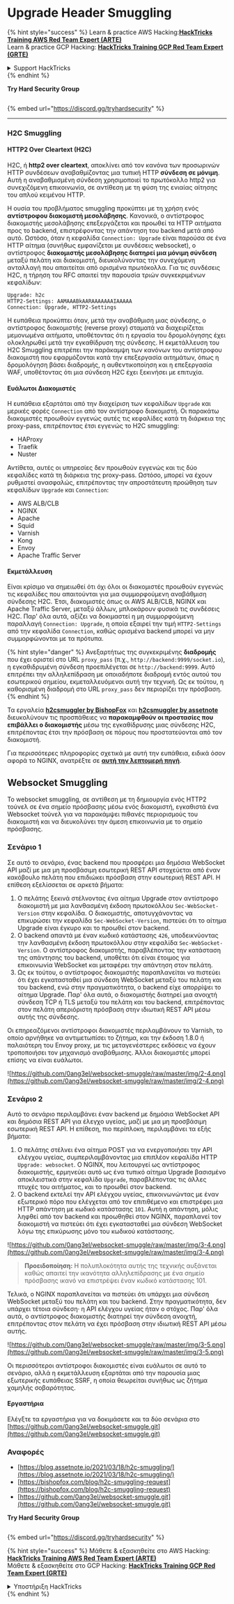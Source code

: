 # Upgrade Header Smuggling

{% hint style="success" %}
Learn & practice AWS Hacking:<img src="/.gitbook/assets/arte.png" alt="" data-size="line">[**HackTricks Training AWS Red Team Expert (ARTE)**](https://training.hacktricks.xyz/courses/arte)<img src="/.gitbook/assets/arte.png" alt="" data-size="line">\
Learn & practice GCP Hacking: <img src="/.gitbook/assets/grte.png" alt="" data-size="line">[**HackTricks Training GCP Red Team Expert (GRTE)**<img src="/.gitbook/assets/grte.png" alt="" data-size="line">](https://training.hacktricks.xyz/courses/grte)

<details>

<summary>Support HackTricks</summary>

* Check the [**subscription plans**](https://github.com/sponsors/carlospolop)!
* **Join the** 💬 [**Discord group**](https://discord.gg/hRep4RUj7f) or the [**telegram group**](https://t.me/peass) or **follow** us on **Twitter** 🐦 [**@hacktricks\_live**](https://twitter.com/hacktricks\_live)**.**
* **Share hacking tricks by submitting PRs to the** [**HackTricks**](https://github.com/carlospolop/hacktricks) and [**HackTricks Cloud**](https://github.com/carlospolop/hacktricks-cloud) github repos.

</details>
{% endhint %}

**Try Hard Security Group**

<figure><img src="/.gitbook/assets/telegram-cloud-document-1-5159108904864449420.jpg" alt=""><figcaption></figcaption></figure>

{% embed url="https://discord.gg/tryhardsecurity" %}

***

### H2C Smuggling <a href="#http2-over-cleartext-h2c" id="http2-over-cleartext-h2c"></a>

#### HTTP2 Over Cleartext (H2C) <a href="#http2-over-cleartext-h2c" id="http2-over-cleartext-h2c"></a>

H2C, ή **http2 over cleartext**, αποκλίνει από τον κανόνα των προσωρινών HTTP συνδέσεων αναβαθμίζοντας μια τυπική HTTP **σύνδεση σε μόνιμη**. Αυτή η αναβαθμισμένη σύνδεση χρησιμοποιεί το πρωτόκολλο http2 για συνεχιζόμενη επικοινωνία, σε αντίθεση με τη φύση της ενιαίας αίτησης του απλού κειμένου HTTP.

Η ουσία του προβλήματος smuggling προκύπτει με τη χρήση ενός **αντίστροφου διακομιστή μεσολάβησης**. Κανονικά, ο αντίστροφος διακομιστής μεσολάβησης επεξεργάζεται και προωθεί τα HTTP αιτήματα προς το backend, επιστρέφοντας την απάντηση του backend μετά από αυτό. Ωστόσο, όταν η κεφαλίδα `Connection: Upgrade` είναι παρούσα σε ένα HTTP αίτημα (συνήθως εμφανίζεται με συνδέσεις websocket), ο αντίστροφος **διακομιστής μεσολάβησης διατηρεί μια μόνιμη σύνδεση** μεταξύ πελάτη και διακομιστή, διευκολύνοντας την συνεχόμενη ανταλλαγή που απαιτείται από ορισμένα πρωτόκολλα. Για τις συνδέσεις H2C, η τήρηση του RFC απαιτεί την παρουσία τριών συγκεκριμένων κεφαλίδων:
```
Upgrade: h2c
HTTP2-Settings: AAMAAABkAARAAAAAAAIAAAAA
Connection: Upgrade, HTTP2-Settings
```
Η ευπάθεια προκύπτει όταν, μετά την αναβάθμιση μιας σύνδεσης, ο αντίστροφος διακομιστής (reverse proxy) σταματά να διαχειρίζεται μεμονωμένα αιτήματα, υποθέτοντας ότι η εργασία του δρομολόγησης έχει ολοκληρωθεί μετά την εγκαθίδρυση της σύνδεσης. Η εκμετάλλευση του H2C Smuggling επιτρέπει την παράκαμψη των κανόνων του αντίστροφου διακομιστή που εφαρμόζονται κατά την επεξεργασία αιτημάτων, όπως η δρομολόγηση βάσει διαδρομής, η αυθεντικοποίηση και η επεξεργασία WAF, υποθέτοντας ότι μια σύνδεση H2C έχει ξεκινήσει με επιτυχία.

#### Ευάλωτοι Διακομιστές <a href="#exploitation" id="exploitation"></a>

Η ευπάθεια εξαρτάται από την διαχείριση των κεφαλίδων `Upgrade` και μερικές φορές `Connection` από τον αντίστροφο διακομιστή. Οι παρακάτω διακομιστές προωθούν εγγενώς αυτές τις κεφαλίδες κατά τη διάρκεια της proxy-pass, επιτρέποντας έτσι εγγενώς το H2C smuggling:

* HAProxy
* Traefik
* Nuster

Αντίθετα, αυτές οι υπηρεσίες δεν προωθούν εγγενώς και τις δύο κεφαλίδες κατά τη διάρκεια της proxy-pass. Ωστόσο, μπορεί να έχουν ρυθμιστεί ανασφαλώς, επιτρέποντας την απροστάτευτη προώθηση των κεφαλίδων `Upgrade` και `Connection`:

* AWS ALB/CLB
* NGINX
* Apache
* Squid
* Varnish
* Kong
* Envoy
* Apache Traffic Server

#### Εκμετάλλευση <a href="#exploitation" id="exploitation"></a>

Είναι κρίσιμο να σημειωθεί ότι όχι όλοι οι διακομιστές προωθούν εγγενώς τις κεφαλίδες που απαιτούνται για μια συμμορφούμενη αναβάθμιση σύνδεσης H2C. Έτσι, διακομιστές όπως οι AWS ALB/CLB, NGINX και Apache Traffic Server, μεταξύ άλλων, μπλοκάρουν φυσικά τις συνδέσεις H2C. Παρ' όλα αυτά, αξίζει να δοκιμαστεί η μη συμμορφούμενη παραλλαγή `Connection: Upgrade`, η οποία εξαιρεί την τιμή `HTTP2-Settings` από την κεφαλίδα `Connection`, καθώς ορισμένα backend μπορεί να μην συμμορφώνονται με τα πρότυπα.

{% hint style="danger" %}
Ανεξαρτήτως της συγκεκριμένης **διαδρομής** που έχει οριστεί στο URL `proxy_pass` (π.χ., `http://backend:9999/socket.io`), η εγκαθιδρυμένη σύνδεση προεπιλέγεται σε `http://backend:9999`. Αυτό επιτρέπει την αλληλεπίδραση με οποιαδήποτε διαδρομή εντός αυτού του εσωτερικού σημείου, εκμεταλλευόμενοι αυτή την τεχνική. Ως εκ τούτου, η καθορισμένη διαδρομή στο URL `proxy_pass` δεν περιορίζει την πρόσβαση.
{% endhint %}

Τα εργαλεία [**h2csmuggler by BishopFox**](https://github.com/BishopFox/h2csmuggler) και [**h2csmuggler by assetnote**](https://github.com/assetnote/h2csmuggler) διευκολύνουν τις προσπάθειες να **παρακαμφθούν οι προστασίες που επιβάλλει ο διακομιστής** μέσω της εγκαθίδρυσης μιας σύνδεσης H2C, επιτρέποντας έτσι την πρόσβαση σε πόρους που προστατεύονται από τον διακομιστή.

Για περισσότερες πληροφορίες σχετικά με αυτή την ευπάθεια, ειδικά όσον αφορά το NGINX, ανατρέξτε σε [**αυτή την λεπτομερή πηγή**](../network-services-pentesting/pentesting-web/nginx.md#proxy\_set\_header-upgrade-and-connection).

## Websocket Smuggling

Το websocket smuggling, σε αντίθεση με τη δημιουργία ενός HTTP2 τούνελ σε ένα σημείο πρόσβασης μέσω ενός διακομιστή, εγκαθιστά ένα Websocket τούνελ για να παρακάμψει πιθανές περιορισμούς του διακομιστή και να διευκολύνει την άμεση επικοινωνία με το σημείο πρόσβασης.

### Σενάριο 1

Σε αυτό το σενάριο, ένας backend που προσφέρει μια δημόσια WebSocket API μαζί με μια μη προσβάσιμη εσωτερική REST API στοχεύεται από έναν κακόβουλο πελάτη που επιδιώκει πρόσβαση στην εσωτερική REST API. Η επίθεση εξελίσσεται σε αρκετά βήματα:

1. Ο πελάτης ξεκινά στέλνοντας ένα αίτημα Upgrade στον αντίστροφο διακομιστή με μια λανθασμένη έκδοση πρωτοκόλλου `Sec-WebSocket-Version` στην κεφαλίδα. Ο διακομιστής, αποτυγχάνοντας να επικυρώσει την κεφαλίδα `Sec-WebSocket-Version`, πιστεύει ότι το αίτημα Upgrade είναι έγκυρο και το προωθεί στον backend.
2. Ο backend απαντά με έναν κωδικό κατάστασης `426`, υποδεικνύοντας την λανθασμένη έκδοση πρωτοκόλλου στην κεφαλίδα `Sec-WebSocket-Version`. Ο αντίστροφος διακομιστής, παραβλέποντας την κατάσταση της απάντησης του backend, υποθέτει ότι είναι έτοιμος για επικοινωνία WebSocket και μεταφέρει την απάντηση στον πελάτη.
3. Ως εκ τούτου, ο αντίστροφος διακομιστής παραπλανείται να πιστεύει ότι έχει εγκατασταθεί μια σύνδεση WebSocket μεταξύ του πελάτη και του backend, ενώ στην πραγματικότητα, ο backend είχε απορρίψει το αίτημα Upgrade. Παρ' όλα αυτά, ο διακομιστής διατηρεί μια ανοιχτή σύνδεση TCP ή TLS μεταξύ του πελάτη και του backend, επιτρέποντας στον πελάτη απεριόριστη πρόσβαση στην ιδιωτική REST API μέσω αυτής της σύνδεσης.

Οι επηρεαζόμενοι αντίστροφοι διακομιστές περιλαμβάνουν το Varnish, το οποίο αρνήθηκε να αντιμετωπίσει το ζήτημα, και την έκδοση 1.8.0 ή παλαιότερη του Envoy proxy, με τις μεταγενέστερες εκδόσεις να έχουν τροποποιήσει τον μηχανισμό αναβάθμισης. Άλλοι διακομιστές μπορεί επίσης να είναι ευάλωτοι.

![https://github.com/0ang3el/websocket-smuggle/raw/master/img/2-4.png](https://github.com/0ang3el/websocket-smuggle/raw/master/img/2-4.png)

### Σενάριο 2

Αυτό το σενάριο περιλαμβάνει έναν backend με δημόσια WebSocket API και δημόσια REST API για έλεγχο υγείας, μαζί με μια μη προσβάσιμη εσωτερική REST API. Η επίθεση, πιο περίπλοκη, περιλαμβάνει τα εξής βήματα:

1. Ο πελάτης στέλνει ένα αίτημα POST για να ενεργοποιήσει την API ελέγχου υγείας, συμπεριλαμβάνοντας μια επιπλέον κεφαλίδα HTTP `Upgrade: websocket`. Ο NGINX, που λειτουργεί ως αντίστροφος διακομιστής, ερμηνεύει αυτό ως ένα τυπικό αίτημα Upgrade βασισμένο αποκλειστικά στην κεφαλίδα `Upgrade`, παραβλέποντας τις άλλες πτυχές του αιτήματος, και το προωθεί στον backend.
2. Ο backend εκτελεί την API ελέγχου υγείας, επικοινωνώντας με έναν εξωτερικό πόρο που ελέγχεται από τον επιτιθέμενο και επιστρέφει μια HTTP απάντηση με κωδικό κατάστασης `101`. Αυτή η απάντηση, μόλις ληφθεί από τον backend και προωθηθεί στον NGINX, παραπλανεί τον διακομιστή να πιστεύει ότι έχει εγκατασταθεί μια σύνδεση WebSocket λόγω της επικύρωσης μόνο του κωδικού κατάστασης.

![https://github.com/0ang3el/websocket-smuggle/raw/master/img/3-4.png](https://github.com/0ang3el/websocket-smuggle/raw/master/img/3-4.png)

> **Προειδοποίηση:** Η πολυπλοκότητα αυτής της τεχνικής αυξάνεται καθώς απαιτεί την ικανότητα αλληλεπίδρασης με ένα σημείο πρόσβασης ικανό να επιστρέψει έναν κωδικό κατάστασης 101.

Τελικά, ο NGINX παραπλανείται να πιστεύει ότι υπάρχει μια σύνδεση WebSocket μεταξύ του πελάτη και του backend. Στην πραγματικότητα, δεν υπάρχει τέτοια σύνδεση· η API ελέγχου υγείας ήταν ο στόχος. Παρ' όλα αυτά, ο αντίστροφος διακομιστής διατηρεί την σύνδεση ανοιχτή, επιτρέποντας στον πελάτη να έχει πρόσβαση στην ιδιωτική REST API μέσω αυτής.

![https://github.com/0ang3el/websocket-smuggle/raw/master/img/3-5.png](https://github.com/0ang3el/websocket-smuggle/raw/master/img/3-5.png)

Οι περισσότεροι αντίστροφοι διακομιστές είναι ευάλωτοι σε αυτό το σενάριο, αλλά η εκμετάλλευση εξαρτάται από την παρουσία μιας εξωτερικής ευπάθειας SSRF, η οποία θεωρείται συνήθως ως ζήτημα χαμηλής σοβαρότητας.

#### Εργαστήρια

Ελέγξτε τα εργαστήρια για να δοκιμάσετε και τα δύο σενάρια στο [https://github.com/0ang3el/websocket-smuggle.git](https://github.com/0ang3el/websocket-smuggle.git)

### Αναφορές

* [https://blog.assetnote.io/2021/03/18/h2c-smuggling/](https://blog.assetnote.io/2021/03/18/h2c-smuggling/)
* [https://bishopfox.com/blog/h2c-smuggling-request](https://bishopfox.com/blog/h2c-smuggling-request)
* [https://github.com/0ang3el/websocket-smuggle.git](https://github.com/0ang3el/websocket-smuggle.git)


**Try Hard Security Group**

<figure><img src="/.gitbook/assets/telegram-cloud-document-1-5159108904864449420.jpg" alt=""><figcaption></figcaption></figure>

{% embed url="https://discord.gg/tryhardsecurity" %}

{% hint style="success" %}
Μάθετε & εξασκηθείτε στο AWS Hacking:<img src="/.gitbook/assets/arte.png" alt="" data-size="line">[**HackTricks Training AWS Red Team Expert (ARTE)**](https://training.hacktricks.xyz/courses/arte)<img src="/.gitbook/assets/arte.png" alt="" data-size="line">\
Μάθετε & εξασκηθείτε στο GCP Hacking: <img src="/.gitbook/assets/grte.png" alt="" data-size="line">[**HackTricks Training GCP Red Team Expert (GRTE)**<img src="/.gitbook/assets/grte.png" alt="" data-size="line">](https://training.hacktricks.xyz/courses/grte)

<details>

<summary>Υποστήριξη HackTricks</summary>

* Ελέγξτε τα [**σχέδια συνδρομής**](https://github.com/sponsors/carlospolop)!
* **Εγγραφείτε στην** 💬 [**ομάδα Discord**](https://discord.gg/hRep4RUj7f) ή στην [**ομάδα telegram**](https://t.me/peass) ή **ακολουθήστε μας στο** **Twitter** 🐦 [**@hacktricks\_live**](https://twitter.com/hacktricks\_live)**.**
* **Μοιραστείτε κόλπα hacking υποβάλλοντας PRs στα** [**HackTricks**](https://github.com/carlospolop/hacktricks) και [**HackTricks Cloud**](https://github.com/carlospolop/hacktricks-cloud) github repos.

</details>
{% endhint %}
